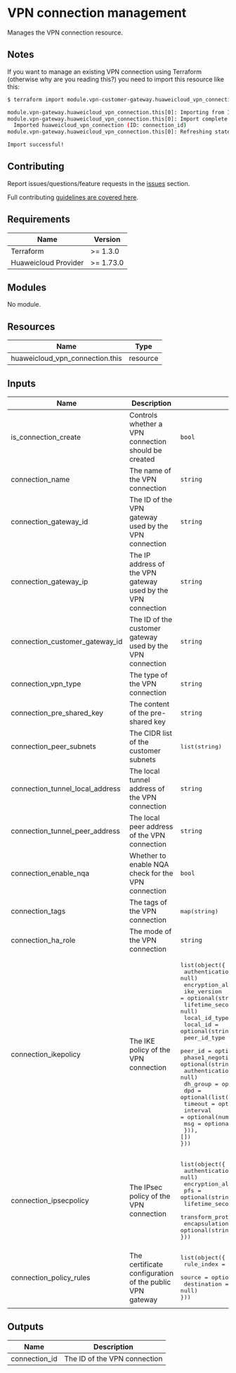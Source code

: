 # VPN connection management

Manages the VPN connection resource.

## Notes

If you want to manage an existing VPN connection using Terraform (otherwise why are you reading this?) you need to
import this resource like this:

```bash
$ terraform import module.vpn-customer-gateway.huaweicloud_vpn_connection.this[0] "connection_id"

module.vpn-gateway.huaweicloud_vpn_connection.this[0]: Importing from ID "connection_id"...
module.vpn-gateway.huaweicloud_vpn_connection.this[0]: Import complete!
  Imported huaweicloud_vpn_connection (ID: connection_id)
module.vpn-gateway.huaweicloud_vpn_connection.this[0]: Refreshing state... (ID: connection_id)

Import successful!
```

## Contributing

Report issues/questions/feature requests in the [issues](https://github.com/terraform-huaweicloud-modules/terraform-huaweicloud-vpn/issues/new)
section.

Full contributing [guidelines are covered here](../../github/how_to_contribute.md).

## Requirements

| Name | Version |
|------|---------|
| Terraform | >= 1.3.0 |
| Huaweicloud Provider | >= 1.73.0 |

## Modules

No module.

## Resources

| Name | Type |
|------|------|
| huaweicloud_vpn_connection.this | resource |

## Inputs

<!-- markdownlint-disable MD013 -->
| Name | Description | Type | Default | Required |
|------|-------------|------|:-------:|:--------:|
| is_connection_create | Controls whether a VPN connection should be created | `bool` | `true` | N |
| connection_name | The name of the VPN connection | `string` | `""` | Y (Unless is_connection_create is specified as false) |
| connection_gateway_id | The ID of the VPN gateway used by the VPN connection | `string` | `""` | Y (Unless is_connection_create is specified as false) |
| connection_gateway_ip | The IP address of the VPN gateway used by the VPN connection | `string` | `""` | Y (Unless is_connection_create is specified as false) |
| connection_customer_gateway_id | The ID of the customer gateway used by the VPN connection | `string` | `""` | Y (Unless is_connection_create is specified as false) |
| connection_vpn_type | The type of the VPN connection | `string` | "static" | N |
| connection_pre_shared_key | The content of the pre-shared key | `string` | `""` | N |
| connection_peer_subnets | The CIDR list of the customer subnets | <pre>list(string)</pre> | `""` | N |
| connection_tunnel_local_address | The local tunnel address of the VPN connection | `string` | `""` | N |
| connection_tunnel_peer_address | The local peer address of the VPN connection | `string` | `""` | N |
| connection_enable_nqa | Whether to enable NQA check for the VPN connection | `bool` | null | N |
| connection_tags | The tags of the VPN connection | <pre>map(string)</pre> | <pre>{}</pre> | N |
| connection_ha_role | The mode of the VPN connection | `string` | `""` | N |
| connection_ikepolicy | The IKE policy of the VPN connection | <pre>list(object({<br>  authentication_algorithm = optional(string, null)<br>  encryption_algorithm     = optional(string, null)<br>  ike_version              = optional(string, null)<br>  lifetime_seconds         = optional(number, null)<br>  local_id_type            = optional(string, null)<br>  local_id                 = optional(string, null)<br>  peer_id_type             = optional(string, null)<br>  peer_id                  = optional(string, null)<br>  phase1_negotiation_mode  = optional(string, null)<br>  authentication_method    = optional(string, null)<br>  dh_group                 = optional(string, null)<br>  dpd                      = optional(list(object({<br>    timeout  = optional(number, null)<br>    interval = optional(number, null)<br>    msg      = optional(string, null)<br>  })), [])<br>}))</pre> | <pre>[]</pre> | N |
| connection_ipsecpolicy | The IPsec policy of the VPN connection | <pre>list(object({<br>  authentication_algorithm = optional(string, null)<br>  encryption_algorithm     = optional(string, null)<br>  pfs                      = optional(string, null)<br>  lifetime_seconds         = optional(number, null)<br>  transform_protocol       = optional(string, null)<br>  encapsulation_mode       = optional(string, null)<br>}))</pre> | <pre>{}</pre> | N |
| connection_policy_rules | The certificate configuration of the public VPN gateway | <pre>list(object({<br>  rule_index  = optional(number, null)<br>  source      = optional(list(string), null)<br>  destination = optional(string, null)<br>}))</pre> | <pre>[]</pre> | N |
<!-- markdownlint-enable MD013 -->

## Outputs

| Name | Description |
|------|-------------|
| connection_id | The ID of the VPN connection |
